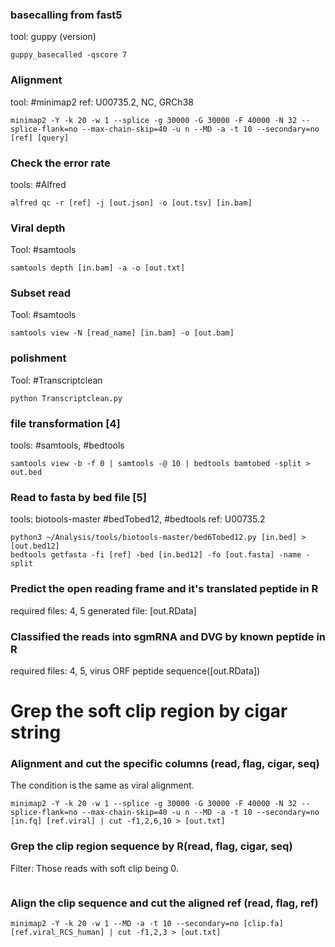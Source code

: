### basecalling from fast5
tool: guppy (version)
```
guppy_basecalled -qscore 7
```
### Alignment
tool: #minimap2 
ref: U00735.2, NC, GRCh38
```command
minimap2 -Y -k 20 -w 1 --splice -g 30000 -G 30000 -F 40000 -N 32 --splice-flank=no --max-chain-skip=40 -u n --MD -a -t 10 --secondary=no [ref] [query]
```
### Check the error rate
tools: #Alfred
```command
alfred qc -r [ref] -j [out.json] -o [out.tsv] [in.bam]
```
### Viral depth
Tool: #samtools
```command
samtools depth [in.bam] -a -o [out.txt]
```
### Subset read
Tool: #samtools
```command
samtools view -N [read_name] [in.bam] -o [out.bam]
```
### polishment
Tool: #Transcriptclean
```command
python Transcriptclean.py
```
### file transformation [4]
tools: #samtools, #bedtools
```command
samtools view -b -f 0 | samtools -@ 10 | bedtools bamtobed -split > out.bed
```
### Read to fasta by bed file [5]
tools: biotools-master #bedTobed12, #bedtools
ref: U00735.2
``` command
python3 ~/Analysis/tools/biotools-master/bed6Tobed12.py [in.bed] > [out.bed12]
bedtools getfasta -fi [ref] -bed [in.bed12] -fo [out.fasta] -name -split
```


### Predict the open reading frame and it's translated peptide in R
required files: 4, 5
generated file: [out.RData]

### Classified the reads into sgmRNA and DVG by known peptide in R
required files: 4, 5, virus ORF peptide sequence([out.RData])

# Grep the soft clip region by cigar string
### Alignment and cut the specific columns (read, flag, cigar, seq)
The condition is the same as viral alignment.
``` command
minimap2 -Y -k 20 -w 1 --splice -g 30000 -G 30000 -F 40000 -N 32 --splice-flank=no --max-chain-skip=40 -u n --MD -a -t 10 --secondary=no [in.fq] [ref.viral] | cut -f1,2,6,10 > [out.txt]
```
### Grep the clip region sequence by R(read, flag, cigar, seq) 
Filter: Those reads with soft clip being 0.
``` R

```
### Align the clip sequence and cut the aligned ref (read, flag, ref)
``` command
minimap2 -Y -k 20 -w 1 --MD -a -t 10 --secondary=no [clip.fa] [ref.viral_RCS_human] | cut -f1,2,3 > [out.txt]
```
